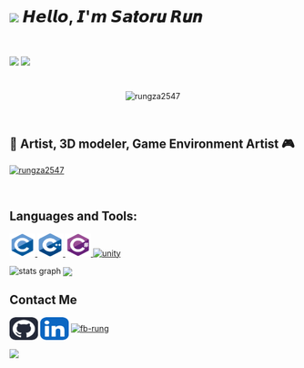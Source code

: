 # <img src="https://github.com/TheDudeThatCode/TheDudeThatCode/blob/master/Assets/Hi.gif" width="35" /> 𝙃𝙚𝙡𝙡𝙤, 𝙄'𝙢 𝙎𝙖𝒕𝙤𝒓𝒖 𝙍𝒖𝒏
<br />

<img align="center" height="350" 
  src="https://media4.giphy.com/media/v1.Y2lkPTc5MGI3NjExNTRhM253cGpobnV4bG5wOXkyOWlzOHIxNGs1aTUwbGZjeWwzeXFvOCZlcD12MV9pbnRlcm5hbF9naWZfYnlfaWQmY3Q9Zw/BRN2Xi0MqnjjO/giphy.gif"  />
<img align="center" height="350" 
  src="https://media.giphy.com/media/pYNhxuY2Xx528/giphy.gif?cid=ecf05e47jpmy9brcr7gvywjzsy65hvwf9ua9pmisq4zpk428&ep=v1_gifs_related&rid=giphy.gif&ct=g"  />

<br />

<p align="center"> <img src="https://komarev.com/ghpvc/?username=rungza2547&label=Profile%20views&color=DA6C6C&style=flat" alt="rungza2547" /> </p> </br >


<h2 align="left">
  🎨 Artist, 
  3D modeler, 
  Game Environment Artist 🎮
</h2>   

<p align="left"> <a href="https://github.com/ryo-ma/github-profile-trophy"> <img src="https://github-profile-trophy.vercel.app/?username=rungza2547" alt="rungza2547" /></a> </p>

<p align="left"> <a href="https://twitter.com/" target="blank"> <img src="https://img.shields.io/twitter/follow/?logo=twitter&style=for-the-badge" alt="" /></a> </p>


<h2 align="left">Languages and Tools:</h2>

<p align="left"> 

  <a href="https://www.cprogramming.com/" target="_blank" rel="noreferrer"> 
    <img  width="45" height="40" src="https://raw.githubusercontent.com/devicons/devicon/master/icons/c/c-original.svg" alt="c" /> </a> 
  <a href="https://www.w3schools.com/cpp/" target="_blank" rel="noreferrer"> 
    <img  width="45" height="40" src="https://raw.githubusercontent.com/devicons/devicon/master/icons/cplusplus/cplusplus-original.svg" alt="cplusplus"  /> </a> 
  <a href="https://www.w3schools.com/cs/" target="_blank" rel="noreferrer"> 
    <img  width="45" height="40" src="https://raw.githubusercontent.com/devicons/devicon/master/icons/csharp/csharp-original.svg" alt="csharp"  /> </a> 
  <a href="https://unity.com/" target="_blank" rel="noreferrer"> 
    <img  width="45" height="40" src="https://www.vectorlogo.zone/logos/unity3d/unity3d-icon.svg" alt="unity"  /> </a> 
</p>


<div align="left">
  <img src="https://github-readme-stats.vercel.app/api?username=Rungza2547&hide_title=false&hide_rank=false&show_icons=true&include_all_commits=true&count_private=true&disable_animations=false&theme=dracula&locale=en&hide_border=false" height="150" alt="stats graph"  />
  <img align="center" height="300" 
  src="https://tenor.com/byu1Q.gif"  />
</div>

<h2 align="left">Contact Me</h2>
 <p align="left">
    <a href="https://github.com/Rungza2547" target="blank">
    <img
        align="center"
        src="https://raw.githubusercontent.com/tandpfun/skill-icons/refs/heads/main/icons/Github-Dark.svg"
        alt="github-Rungza"
        height="40"
        width="50"
    /></a>
    <a href="https://www.linkedin.com/in/prapatson" target="blank">
    <img
        align="center"
        src="https://raw.githubusercontent.com/tandpfun/skill-icons/refs/heads/main/icons/LinkedIn.svg"
        alt="LinkedIn-Rungza"
        height="40"
        width="50"
    /></a>
    <a href="https://www.facebook.com/prapatson.pikunthong.1?locale=th_TH" target="blank">
    <img
        align="center"
        src="https://raw.githubusercontent.com/rahuldkjain/github-profile-readme-generator/master/src/images/icons/Social/facebook.svg"
        alt="fb-rung"
        height="40"
        width="50"
    /></a>
</p>

<img align="center" height="300" 
  src="https://media4.giphy.com/media/v1.Y2lkPTc5MGI3NjExMHF3MzZzNzhsMHZweHhqMzRnYjQxcnJ6bXhvb3k1c3o4cHVkZDJvciZlcD12MV9pbnRlcm5hbF9naWZfYnlfaWQmY3Q9Zw/3ohzdHkYXGiemtvCMM/giphy.gif"  />
